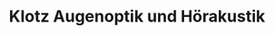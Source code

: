 ---
title: "Klotz Augenoptik und Hörakustik"
url: /naumburg-saale/klotz-augenoptik-und-hoerakustik/
shop: Optiker
---